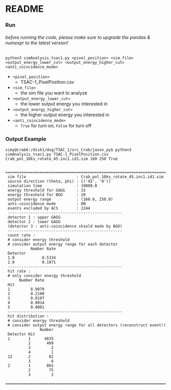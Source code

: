 # README

### Run

###### before running the code, please make sure to upgrade the pandas & numexpr to the latest version!

`python3 simAnalysis_tsac1.py <pixel_position> <sim_file> <output_energy_lower_cut> <output_energy_higher_cut> <anti_coincidence_mode>`

- `<pixel_position>`
  - TSAC-1_PixelPosition.csv
- `<sim_file>`
  - the sim file you want to analyze
- `<output_energy_lower_cut>`
  - the lower output energy you interested in
- `<output_energy_higher_cut>`
  - the higher output energy you interested in
- `<anti_coincidence_mode>`
  - `True` for turn on; `False` for turn off

### Output Example

```
simy@crab6:/disk1/dog/TSAC_1/src_Crab/jason_py$ python3 simAnalysis_tsac1.py TSAC-1_PixelPosition.csv Crab_pol_10ks_rotate_45.inc1.id1.sim 160 250 True
 
 ======================================================================
 sim file                      : Crab_pol_10ks_rotate_45.inc1.id1.sim
 source direction (theta, phi) : [('45', '0')]
 simulation time               : 10000.0
 energy threshold for GAGG     : 15
 energy threshold for BGO      : 20
 output energy range           : (160.0, 250.0)
 anti-coincidence mode         : ON
 events excluded by ACS        : 2244
 --------------------------------------------------
 detector 1 : upper GAGG
 detector 2 : lower GAGG
 (detector 3 : anti-coincidence shield made by BGO)
 --------------------------------------------------
 count rate :
 # consider energy threshold
 # consider output energy range for each detector
           Number Rate
 Detector
 1.0            0.5334
 2.0            0.1071
 --------------------------------------------------
 hit rate :
 # only consider energy threshold
      Number Rate
 Hit
 1         8.9079
 2         0.2100
 3         0.0107
 4         0.0014
 5         0.0001
 --------------------------------------------------
 hit distribution :
 # consider energy threshold
 # consider output energy range for all detectors (reconstruct event!)
               Number
 Detector Hit
 1        1      4835
          2       409
          3         2
          4         1
 12       2        82
          3         6
 2        1       865
          2        75
          3         2
 ======================================================================
```

